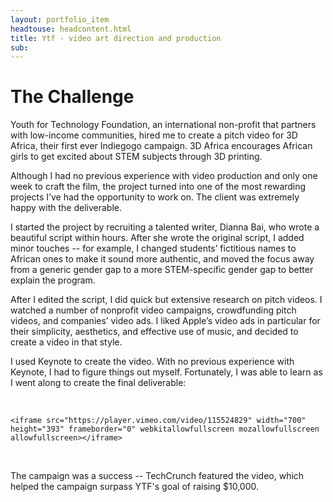 ```yaml
---
layout: portfolio_item
headtouse: headcontent.html
title: Ytf - video art direction and production
sub: 
---
```


# The Challenge

Youth for Technology Foundation, an international non-profit that partners with low-income communities, hired me to create a pitch video for 3D Africa, their first ever Indiegogo campaign. 3D Africa encourages African girls to get excited about STEM subjects through 3D printing.

Although I had no previous experience with video production and only one week to craft the film, the project turned into one of the most rewarding projects I’ve had the opportunity to work on. The client was extremely happy with the deliverable.

I started the project by recruiting a talented writer, Dianna Bai, who wrote a beautiful script within hours. After she wrote the original script, I added minor touches -- for example, I changed students’ fictitious names to African ones to make it sound more authentic, and moved the focus away from a generic gender gap to a more STEM-specific gender gap to better explain the program. 

After I edited the script, I did quick but extensive research on pitch videos. I watched a number of nonprofit video campaigns, crowdfunding pitch videos, and companies’ video ads. I liked Apple’s video ads in particular for their simplicity, aesthetics, and effective use of music, and decided to create a video in that style.  

I used Keynote to create the video. With no previous experience with Keynote, I had to figure things out myself. Fortunately, I was able to learn as I went along to create the final deliverable: 

<br>     

<div class="video_wrapper">

	<iframe src="https://player.vimeo.com/video/115524829" width="700" height="393" frameborder="0" webkitallowfullscreen mozallowfullscreen allowfullscreen></iframe>



</div>


<br /> 

The campaign was a success -- TechCrunch featured the video, which helped the campaign surpass YTF's goal of raising $10,000.
